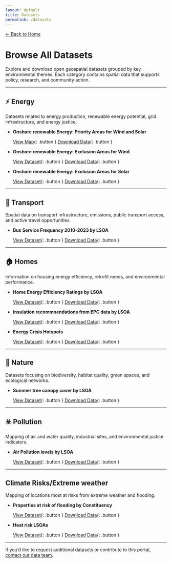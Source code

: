 ```yaml
---
layout: default
title: Datasets
permalink: /datasets
---
```


[← Back to Home](/)

# Browse All Datasets

Explore and download open geospatial datasets grouped by key environmental themes. Each category contains spatial data that supports policy, research, and community action.

---

## ⚡ Energy

Datasets related to energy production, renewable energy potential, grid infrastructure, and energy justice.

- **Onshore renewable Energy: Priority Areas for Wind and Solar**
  
  [View Map](/maps/renewables_map.html){: .button }  [Download Data](#){: .button }

- **Onshore renewable Energy: Exclusion Areas for Wind**
  
  [View Dataset](#){: .button }  [Download Data](/datasets/onshore-renewables-exclusions-wind-simplified-small.gpkg){: .button }

- **Onshore renewable Energy: Exclusion Areas for Solar**
  
  [View Dataset](#){: .button }  [Download Data](/datasets/onshore-renewables-exclusions-solar-simplified-small.gpkg){: .button }

---

## 🚆 Transport

Spatial data on transport infrastructure, emissions, public transport access, and active travel opportunities.

- **Bus Service Frequency 2010-2023 by LSOA**
  
  [View Dataset](#){: .button }  [Download Data](#){: .button }

---

## 🏠 Homes

Information on housing energy efficiency, retrofit needs, and environmental performance.

- **Home Energy Efficiency Ratings by LSOA**
  
  [View Dataset](#){: .button }  [Download Data](#){: .button }

- **Insulation recommnendations from EPC data by LSOA**
    
  [View Dataset](#){: .button }  [Download Data](#){: .button }

- **Energy Crisis Hotspots**
  
  [View Dataset](#){: .button }  [Download Data](#){: .button }

---

## 🌱 Nature

Datasets focusing on biodiversity, habitat quality, green spaces, and ecological networks.

- **Summer tree canopy cover by LSOA**
  
  [View Dataset](#){: .button }  [Download Data](#){: .button }

---

## ☣️ Pollution

Mapping of air and water quality, industrial sites, and environmental justice indicators.

- **Air Pollution levels by LSOA**
  
  [View Dataset](#){: .button }  [Download Data](#){: .button }

---

## Climate Risks/Extreme weather

Mapping of locations most at risks from extreme weather and flooding.

- **Properties at risk of flooding by Constituency**
   
  [View Dataset](#){: .button }  [Download Data](#){: .button }

- **Heat risk LSOAs**
  
  [View Dataset](#){: .button }  [Download Data](#){: .button }


---

If you’d like to request additional datasets or contribute to this portal, [contact our data team](mailto:data@foe.co.uk).
